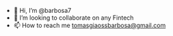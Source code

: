 - 👋 Hi, I’m @barbosa7
- 💞️ I’m looking to collaborate on any Fintech
- 📫 How to reach me tomasgiaossbarbosa@gmail.com

